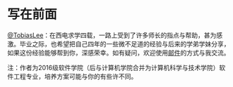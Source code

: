 # 写在前面


[@TobiasLee](http://leili.site)：在西电求学四载，一路上受到了许多师长的指点与帮助，甚为感激。毕业之际，也希望把自己四年的一些微不足道的经验与后来的学弟学妹分享，如果这份经验能够帮到你，深感荣幸。如有疑问，欢迎使用[邮件](mailto:tobiaslee@foxmail.com)的方式与我交流。

注：作者为2016级软件学院（后与计算机学院合并为计算机科学与技术学院）软件工程专业，培养方案可能与你的有些许不同。


